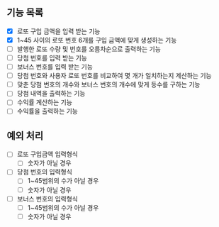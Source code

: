 ## 기능 목록

- [x] 로또 구입 금액을 입력 받는 기능
- [x] 1~45 사이의 로또 번호 6개를 구입 금액에 맞게 생성하는 기능
- [ ] 발행한 로또 수량 및 번호를 오름차순으로 출력하는 기능 
- [ ] 당첨 번호를 입력 받는 기능
- [ ] 보너스 번호를 입력 받는 기능
- [ ] 당첨 번호와 사용자 로또 번호를 비교하여 몇 개가 일치하는지 계산하는 기능
- [ ] 맞춘 당첨 번호의 개수와 보너스 번호의 개수에 맞게 등수를 구하는 기능  
- [ ] 당첨 내역을 출력하는 기능
- [ ] 수익률 계산하는 기능  
- [ ] 수익률을 출력하는 기능  

## 예외 처리

- [ ] 로또 구입금액 입력형식  
  - [ ] 숫자가 아닐 경우

- [ ] 당첨 번호의 입력형식  
  - [ ] 1~45범위의 수가 아닐 경우
  - [ ] 숫자가 아닐 경우
    
- [ ] 보너스 번호의 입력형식  
  - [ ] 1~45범위의 수가 아닐 경우
  - [ ] 숫자가 아닐 경우